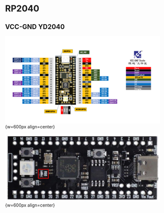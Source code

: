 # RP2040

## VCC-GND YD2040

![ydpins](images/YD-2040-PIN.png){w=600px align=center}

![yd2040](images/yd2040.png){w=600px align=center}